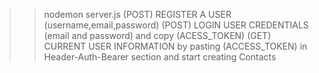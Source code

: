 >> nodemon server.js
(POST) REGISTER A USER (username,email,password)
(POST) LOGIN USER CREDENTIALS (email and password) and copy (ACESS_TOKEN)
(GET) CURRENT USER INFORMATION by pasting (ACCESS_TOKEN) in Header-Auth-Bearer section
and start creating Contacts
